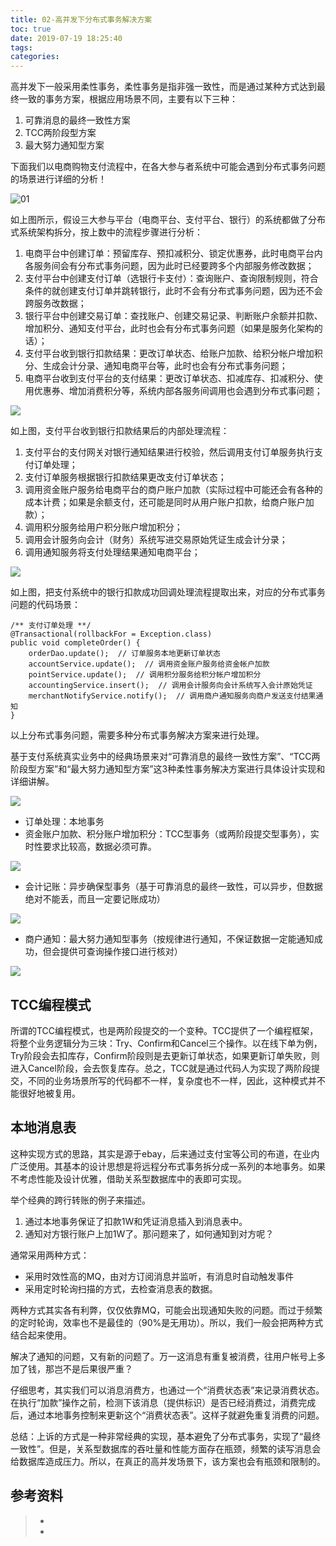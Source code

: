 ```yaml
---
title: 02-高并发下分布式事务解决方案
toc: true
date: 2019-07-19 18:25:40
tags:
categories:
---
```






高并发下一般采用柔性事务，柔性事务是指非强一致性，而是通过某种方式达到最终一致的事务方案，根据应用场景不同，主要有以下三种：

1. 可靠消息的最终一致性方案
2. TCC两阶段型方案
3. 最大努力通知型方案



下面我们以电商购物支付流程中，在各大参与者系统中可能会遇到分布式事务问题的场景进行详细的分析！

![01](02-高并发下分布式事务解决方案/01.jpeg)



如上图所示，假设三大参与平台（电商平台、支付平台、银行）的系统都做了分布式系统架构拆分，按上数中的流程步骤进行分析：

1. 电商平台中创建订单：预留库存、预扣减积分、锁定优惠券，此时电商平台内各服务间会有分布式事务问题，因为此时已经要跨多个内部服务修改数据；
2. 支付平台中创建支付订单（选银行卡支付）：查询账户、查询限制规则，符合条件的就创建支付订单并跳转银行，此时不会有分布式事务问题，因为还不会跨服务改数据；
3. 银行平台中创建交易订单：查找账户、创建交易记录、判断账户余额并扣款、增加积分、通知支付平台，此时也会有分布式事务问题（如果是服务化架构的话）；
4. 支付平台收到银行扣款结果：更改订单状态、给账户加款、给积分帐户增加积分、生成会计分录、通知电商平台等，此时也会有分布式事务问题；
5. 电商平台收到支付平台的支付结果：更改订单状态、扣减库存、扣减积分、使用优惠券、增加消费积分等，系统内部各服务间调用也会遇到分布式事问题；



![](02-高并发下分布式事务解决方案/02.jpeg)



如上图，支付平台收到银行扣款结果后的内部处理流程：

1. 支付平台的支付网关对银行通知结果进行校验，然后调用支付订单服务执行支付订单处理；
2. 支付订单服务根据银行扣款结果更改支付订单状态；
3. 调用资金账户服务给电商平台的商户账户加款（实际过程中可能还会有各种的成本计费；如果是余额支付，还可能是同时从用户账户扣款，给商户账户加款）；
4. 调用积分服务给用户积分账户增加积分；
5. 调用会计服务向会计（财务）系统写进交易原始凭证生成会计分录；
6. 调用通知服务将支付处理结果通知电商平台；

![](02-高并发下分布式事务解决方案/03.jpeg)

如上图，把支付系统中的银行扣款成功回调处理流程提取出来，对应的分布式事务问题的代码场景：

```
/** 支付订单处理 **/
@Transactional(rollbackFor = Exception.class)
public void completeOrder() {
    orderDao.update();  // 订单服务本地更新订单状态
    accountService.update();  // 调用资金账户服务给资金帐户加款
    pointService.update();  // 调用积分服务给积分帐户增加积分
    accountingService.insert();  // 调用会计服务向会计系统写入会计原始凭证
    merchantNotifyService.notify();  // 调用商户通知服务向商户发送支付结果通知
}
```

以上分布式事务问题，需要多种分布式事务解决方案来进行处理。

基于支付系统真实业务中的经典场景来对“可靠消息的最终一致性方案”、“TCC两阶段型方案”和“最大努力通知型方案”这3种柔性事务解决方案进行具体设计实现和详细讲解。

![](02-高并发下分布式事务解决方案/04.jpg)



- 订单处理：本地事务
- 资金账户加款、积分账户增加积分：TCC型事务（或两阶段提交型事务），实时性要求比较高，数据必须可靠。

![](02-高并发下分布式事务解决方案/05.jpg)

- 会计记账：异步确保型事务（基于可靠消息的最终一致性，可以异步，但数据绝对不能丢，而且一定要记账成功）

![](02-高并发下分布式事务解决方案/06.jpg)

- 商户通知：最大努力通知型事务（按规律进行通知，不保证数据一定能通知成功，但会提供可查询操作接口进行核对）

![](02-高并发下分布式事务解决方案/07.jpg)





## TCC编程模式

所谓的TCC编程模式，也是两阶段提交的一个变种。TCC提供了一个编程框架，将整个业务逻辑分为三块：Try、Confirm和Cancel三个操作。以在线下单为例，Try阶段会去扣库存，Confirm阶段则是去更新订单状态，如果更新订单失败，则进入Cancel阶段，会去恢复库存。总之，TCC就是通过代码人为实现了两阶段提交，不同的业务场景所写的代码都不一样，复杂度也不一样，因此，这种模式并不能很好地被复用。

## **本地消息表**

这种实现方式的思路，其实是源于ebay，后来通过支付宝等公司的布道，在业内广泛使用。其基本的设计思想是将远程分布式事务拆分成一系列的本地事务。如果不考虑性能及设计优雅，借助关系型数据库中的表即可实现。

举个经典的跨行转账的例子来描述。

1. 通过本地事务保证了扣款1W和凭证消息插入到消息表中。
2. 通知对方银行账户上加1W了。那问题来了，如何通知到对方呢？

通常采用两种方式：

- 采用时效性高的MQ，由对方订阅消息并监听，有消息时自动触发事件
- 采用定时轮询扫描的方式，去检查消息表的数据。



两种方式其实各有利弊，仅仅依靠MQ，可能会出现通知失败的问题。而过于频繁的定时轮询，效率也不是最佳的（90%是无用功）。所以，我们一般会把两种方式结合起来使用。

解决了通知的问题，又有新的问题了。万一这消息有重复被消费，往用户帐号上多加了钱，那岂不是后果很严重？

仔细思考，其实我们可以消息消费方，也通过一个“消费状态表”来记录消费状态。在执行“加款”操作之前，检测下该消息（提供标识）是否已经消费过，消费完成后，通过本地事务控制来更新这个“消费状态表”。这样子就避免重复消费的问题。

总结：上诉的方式是一种非常经典的实现，基本避免了分布式事务，实现了“最终一致性”。但是，关系型数据库的吞吐量和性能方面存在瓶颈，频繁的读写消息会给数据库造成压力。所以，在真正的高并发场景下，该方案也会有瓶颈和限制的。





## 参考资料
> - []()
> - []()
